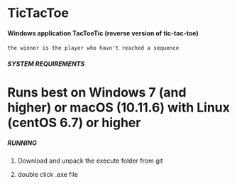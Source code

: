 # TicTacToe



#### Windows application TacToeTic (reverse version of tic-tac-toe) ####
	the winner is the player who havn't reached a sequence



#####   SYSTEM REQUIREMENTS  #####

# Runs best on Windows 7 (and higher) or macOS (10.11.6) with Linux (centOS 6.7) or higher


##### RUNNING #####

1. Download and unpack the execute folder from git

2. double click .exe file


